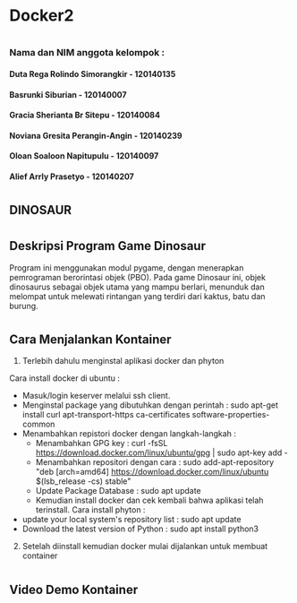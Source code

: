 # Docker2
#
### Nama dan NIM anggota kelompok :
#### Duta Rega Rolindo Simorangkir - 120140135
#### Basrunki Siburian - 120140007 
#### Gracia Sherianta Br Sitepu - 120140084
#### Noviana Gresita Perangin-Angin - 120140239
#### Oloan Soaloon Napitupulu - 120140097
#### Alief Arrly Prasetyo - 120140207
#
## DINOSAUR
#
## Deskripsi Program Game Dinosaur
Program ini menggunakan modul pygame, dengan menerapkan pemrograman berorintasi objek (PBO). Pada game Dinosaur ini, objek dinosaurus sebagai objek utama yang mampu berlari, menunduk dan melompat untuk melewati rintangan yang terdiri dari kaktus, batu dan burung.

#
## Cara Menjalankan Kontainer
1. Terlebih dahulu menginstal aplikasi docker dan phyton

Cara install docker di ubuntu :
* Masuk/login keserver melalui ssh client.
* Menginstal package yang dibutuhkan dengan perintah : sudo apt-get install curl apt-transport-https ca-certificates software-properties-common
* Menambahkan repistori docker dengan langkah-langkah :
   - Menambahkan GPG key : curl -fsSL https://download.docker.com/linux/ubuntu/gpg | sudo apt-key add -
   - Menambahkan repositori dengan cara :
     sudo add-apt-repository "deb [arch=amd64] https://download.docker.com/linux/ubuntu $(lsb_release -cs) stable"
   - Update Package Database : sudo apt update
   - Kemudian install docker dan cek kembali bahwa aplikasi telah terinstall.
Cara install phyton :
* update your local system's repository list : sudo apt update
* Download the latest version of Python : sudo apt install python3

2. Setelah diinstall kemudian docker mulai dijalankan untuk membuat container
   
#
## Video Demo Kontainer

